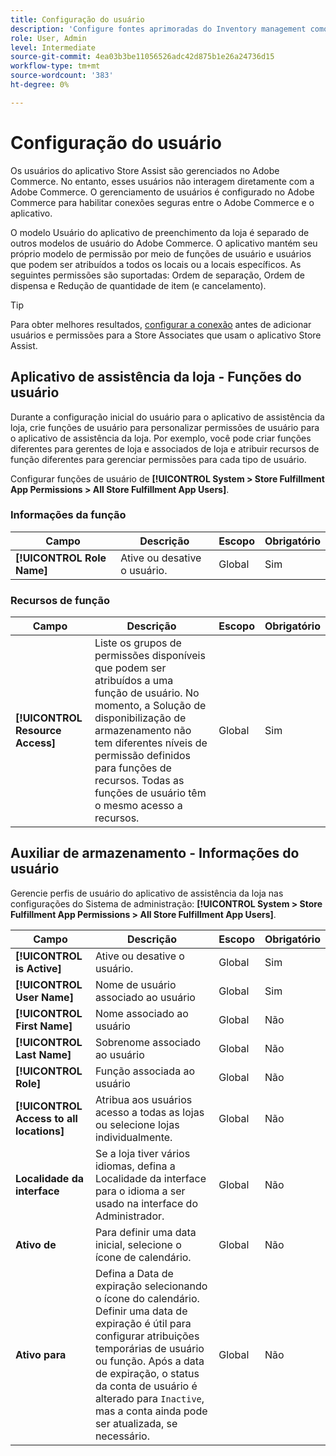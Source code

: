 ```yaml
---
title: Configuração do usuário
description: 'Configure fontes aprimoradas do Inventory management como lojas de merchant. '
role: User, Admin
level: Intermediate
source-git-commit: 4ea03b3be11056526adc42d875b1e26a24736d15
workflow-type: tm+mt
source-wordcount: '383'
ht-degree: 0%

---
```


# Configuração do usuário

Os usuários do aplicativo Store Assist são gerenciados no Adobe Commerce. No entanto, esses usuários não interagem diretamente com a Adobe Commerce. O gerenciamento de usuários é configurado no Adobe Commerce para habilitar conexões seguras entre o Adobe Commerce e o aplicativo.

O modelo Usuário do aplicativo de preenchimento da loja é separado de outros modelos de usuário do Adobe Commerce. O aplicativo mantém seu próprio modelo de permissão por meio de funções de usuário e usuários que podem ser atribuídos a todos os locais ou a locais específicos. As seguintes permissões são suportadas: Ordem de separação, Ordem de dispensa e Redução de quantidade de item (e cancelamento).

>[!TIP]
>
>Para obter melhores resultados, [configurar a conexão](connect-set-up-service.md) antes de adicionar usuários e permissões para a Store Associates que usam o aplicativo Store Assist.

## Aplicativo de assistência da loja - Funções do usuário

Durante a configuração inicial do usuário para o aplicativo de assistência da loja, crie funções de usuário para personalizar permissões de usuário para o aplicativo de assistência da loja. Por exemplo, você pode criar funções diferentes para gerentes de loja e associados de loja e atribuir recursos de função diferentes para gerenciar permissões para cada tipo de usuário.

Configurar funções de usuário de **[!UICONTROL System > Store Fulfillment App Permissions > All Store Fulfillment App Users]**.

### Informações da função

| **Campo** | **Descrição** | **Escopo** | **Obrigatório** |
|----------------------------|-------------------------|-----------|--------------|
| **[!UICONTROL Role Name]** | Ative ou desative o usuário. | Global | Sim |

### Recursos de função

| **Campo** | **Descrição** | **Escopo** | **Obrigatório** |
|----------------------------------|--------------------------------------------------------------------------------------------------------------------------------------------------------------------------------------------------------------------------------------------|-----------|--------------|
| **[!UICONTROL Resource Access]** | Liste os grupos de permissões disponíveis que podem ser atribuídos a uma função de usuário. No momento, a Solução de disponibilização de armazenamento não tem diferentes níveis de permissão definidos para funções de recursos. Todas as funções de usuário têm o mesmo acesso a recursos. | Global | Sim |

## Auxiliar de armazenamento - Informações do usuário

Gerencie perfis de usuário do aplicativo de assistência da loja nas configurações do Sistema de administração:  **[!UICONTROL System > Store Fulfillment App Permissions > All Store Fulfillment App Users]**.


| **Campo** | **Descrição** | **Escopo** | **Obrigatório** |
|------------------------------------------|-------------------------------------------------------------------------------------------------------------------------------------------------------------------------------------------------------------------------------------------------------------------------|-----------|--------------|
| **[!UICONTROL is Active]** | Ative ou desative o usuário. | Global | Sim |
| **[!UICONTROL User Name]** | Nome de usuário associado ao usuário | Global | Sim |
| **[!UICONTROL First Name]** | Nome associado ao usuário | Global | Não |
| **[!UICONTROL Last Name]** | Sobrenome associado ao usuário | Global | Não |
| **[!UICONTROL Role]** | Função associada ao usuário | Global | Não |
| **[!UICONTROL Access to all locations]** | Atribua aos usuários acesso a todas as lojas ou selecione lojas individualmente. | Global | Não |
| **Localidade da interface** | Se a loja tiver vários idiomas, defina a Localidade da interface para o idioma a ser usado na interface do Administrador. | Global | Não |
| **Ativo de** | Para definir uma data inicial, selecione o ícone de calendário. | Global | Não |
| **Ativo para** | Defina a Data de expiração selecionando o ícone do calendário. Definir uma data de expiração é útil para configurar atribuições temporárias de usuário ou função. Após a data de expiração, o status da conta de usuário é alterado para `Inactive`, mas a conta ainda pode ser atualizada, se necessário. | Global | Não |






